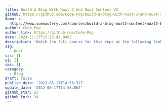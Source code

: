```yaml
---
title: Build A Blog With Nuxt 3 And Nuxt Content V2
github: https://github.com/Code-Pop/build-a-blog-with-nuxt-3-and-nuxt-content-v2
demo: >-
  https://www.vuemastery.com/courses/build-a-blog-nuxt3-content/nuxt3-blog-introduction/
author: Code-Pop
author_link: https://github.com/Code-Pop
date: 2024-11-27T15:12:43.049Z
description: 'Watch the full course for this repo at the following link:'
ssg:
  - Nuxt
css: []
ui: []
cms: []
category:
  - Blog
draft: false
publish_date: '2022-06-17T14:53:31Z'
update_date: '2022-06-17T14:58:06Z'
github_star: 23
github_fork: 34
---
```

